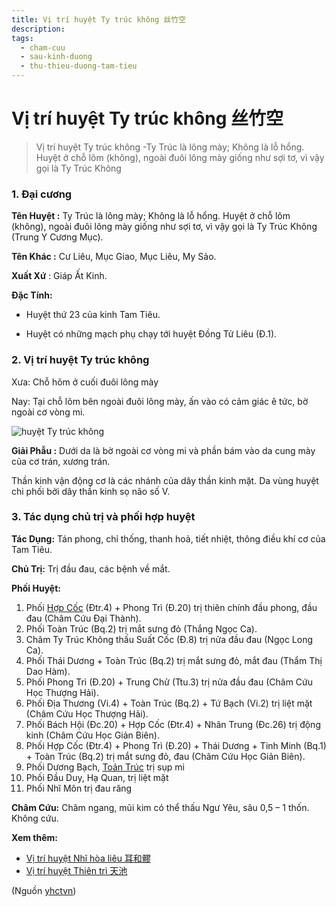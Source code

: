 ```yaml
---
title: Vị trí huyệt Ty trúc không 丝竹空
description: 
tags:
  - cham-cuu
  - sau-kinh-duong
  - thu-thieu-duong-tam-tieu
---
```


# Vị trí huyệt Ty trúc không 丝竹空 

> Vị trí huyệt Ty trúc không -Ty Trúc là lông mày; Không là lỗ hổng. Huyệt ở chỗ lõm (không), ngoài đuôi lông mày giống như sợi tơ, vì vậy gọi là Ty Trúc Không

### 1. Đại cương

**Tên Huyệt :** Ty Trúc là lông mày; Không là lỗ hổng. Huyệt ở chỗ lõm (không), ngoài đuôi lông mày giống như sợi tơ, vì vậy gọi là Ty Trúc Không (Trung Y Cương Mục).

**Tên Khác :** Cư Liêu, Mục Giao, Mục Liêu, My Sảo.

**Xuất Xứ** : Giáp Ất Kinh.

**Đặc Tính:**

+ Huyệt thứ 23 của kinh Tam Tiêu.

+ Huyệt có những mạch phụ chạy tới huyệt Đồng Tử Liêu (Đ.1).

### 2. Vị trí huyệt Ty trúc không

Xưa: Chỗ hõm ở cuối đuôi lông mày

Nay: Tại chỗ lõm bên ngoài đuôi lông mày, ấn vào có cảm giác ê tức, bờ ngoài cơ vòng mi.

![huyệt Ty trúc không](/imgs/yhctvn/huyet-ty-truc-khong-300x169.jpg)

**Giải Phẫu :** Dưới da là bờ ngoài cơ vòng mi và phần bám vào da cung mày của cơ trán, xương trán.

Thần kinh vận động cơ là các nhánh của dây thần kinh mặt. Da vùng huyệt chi phối bởi dây thần kinh sọ não số V.

### 3. Tác dụng chủ trị và phối hợp huyệt

**Tác Dụng:** Tán phong, chỉ thống, thanh hoả, tiết nhiệt, thông điều khí cơ của Tam Tiêu.

**Chủ Trị:** Trị đầu đau, các bệnh về mắt.

**Phối Huyệt:**

1. Phối [Hợp Cốc](/yhctvn/huyet-hop-coc-%e5%90%88-%e8%b0%b7) (Đtr.4) + Phong Trì (Đ.20) trị thiên chính đầu phong, đầu đau (Châm Cứu Đại Thành).
2. Phối Toàn Trúc (Bq.2) trị mắt sưng đỏ (Thắng Ngọc Ca).
3. Châm Ty Trúc Không thấu Suất Cốc (Đ.8) trị nửa đầu đau (Ngọc Long Ca).
4. Phối Thái Dương + Toàn Trúc (Bq.2) trị mắt sưng đỏ, mắt đau (Thẩm Thị Dao Hàm).
5. Phối Phong Trì (Đ.20) + Trung Chử (Ttu.3) trị nửa đầu đau (Châm Cứu Học Thượng Hải).
6. Phối Địa Thương (Vi.4) + Toàn Trúc (Bq.2) + Tứ Bạch (Vi.2) trị liệt mặt (Châm Cứu Học Thượng Hải).
7. Phối Bách Hội (Đc.20) + Hợp Cốc (Đtr.4) + Nhân Trung (Đc.26) trị động kinh (Châm Cứu Học Giản Biên).
8. Phối Hợp Cốc (Đtr.4) + Phong Trì (Đ.20) + Thái Dương + Tinh Minh (Bq.1) + Toàn Trúc (Bq.2) trị mắt sưng đỏ, đau (Châm Cứu Học Giản Biên).
9. Phối Dương Bạch, [Toản Trúc](/yhctvn/vi-tri-huyet-toan-truc-%e6%94%92%e7%ab%b9) trị sụp mi
10. Phối Đầu Duy, Hạ Quan, trị liệt mặt
11. Phối Nhĩ Môn trị đau răng

**Châm Cứu:** Châm ngang, mũi kim có thể thấu Ngư Yêu, sâu 0,5 – 1 thốn. Không cứu.

**Xem thêm:**

* [Vị trí huyệt Nhĩ hòa liêu 耳和髎](/yhctvn/vi-tri-huyet-nhi-hoa-lieu-%e8%80%b3%e5%92%8c%e9%ab%8e)
* [Vị trí huyệt Thiên trì 天池](/yhctvn/vi-tri-huyet-thien-tri-%e5%a4%a9%e6%b1%a0)

(Nguồn <a href="https://yhctvn.com/vi-tri-huyet-ty-truc-khong-丝竹空/" target="_blank">yhctvn</a>)
